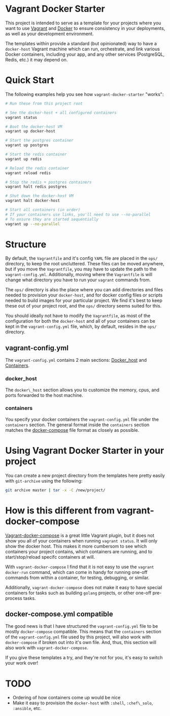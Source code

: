 # Vagrant Docker Starter

This project is intended to serve as a template for your projects
where you want to use [Vagrant](http://vagrantup.com) and
[Docker](http://docker.com) to ensure consistency
in your deployments, as well as your development environment.

The templates within provide a standard (but opinionated) way to have a
`docker-host` Vagrant machine which can run, orchestrate, and link
various Docker containers, including your app, and any other services
(PostgreSQL, Redis, etc.) it may depend on.

# Quick Start

The following examples help you see how `vagrant-docker-starter` "works":

```bash
# Run these from this project root

# See the docker-host + all configured containers
vagrant status

# Boot the docker-host VM
vagrant up docker-host

# Start the postgres container
vagrant up postgres

# Start the redis container
vagrant up redis

# Reload the redis container
vagrant reload redis

# Stop the redis + postgres containers
vagrant halt redis postgres

# Shut down the docker-host VM
vagrant halt docker-host

# Start all containers (in order)
# If your containers use links, you'll need to use --no-parallel
# To ensure they are started sequentially
vagrant up --no-parallel
```

# Structure

By default, the `Vagrantfile` and it's config `YAML` file are placed in the
`ops/` directory, to keep the root uncluttered.  These files can be moved
anywhere, but if you move the `Vagrantfile`, you may have to update the path
to the `vagrant-config.yml`.  Additionally, moving where the `Vagrantfile` is
will change what directory you have to run your `vagrant` commands from.

The `ops/` directory is also the place where you can add directories and files
needed to provision your `docker-host`, and for docker config files or scripts
needed to build images for your particular project.  We find it's best to
keep these out of your project root, and the `ops/` directory seems suited
for this.

You should ideally not have to modify the `Vagrantfile`, as most of the
configuration for both the `docker-host` and all of your containers can be
kept in the `vagrant-config.yml` file, which, by default, resides in the
`ops/` directory.

## vagrant-config.yml

The `vagrant-config.yml` contains 2 main sections:
[Docker_host](#docker_host) and [Containers](#containers).

### docker\_host

The `docker\_host` section allows you to customize the memory, cpus, and 
ports forwarded to the host machine.

### containers

You specify your docker containers the `vagrant-config.yml` file under the
`containers` section.  The general format inside the `containers` section
matches the [docker-compose](https://docs.docker.com/compose/compose-file/)
file format as closely as possible.

# Using Vagrant Docker Starter in your project

You can create a new project directory from the templates here pretty easily
with `git-archive` using the following:

```bash
git archive master | tar -x -C /new/project/
```

# How is this different from vagrant-docker-compose

[Vagrant-docker-compose](https://github.com/leighmcculloch/vagrant-docker-compose)
is a great little Vagrant plugin, but it does not show you all of your
containers when running `vagrant status`.  It will only show the docker host.
This makes it more cumbersom to see which containers your project contains,
which containers are running, and to start/stop/reload specifc containers at
will.

With `vagrant-docker-compose` I find that it is not easy to use the
`vagrant docker-run` command, which can come in handy for running one-off
commands from within a container, for testing, debugging, or similar.

Additionally, `vagrant-docker-compose` does not make it easy to have special
containers for tasks such as building `golang` projects, or other one-off
pre-process tasks.

## docker-compose.yml compatible

The good news is that I have structured the `vagrant-config.yml` file
to be mostly `docker-compose` compatible.  This means that the `containers`
section of the `vagrant-config.yml` file used by this project, will also
work with `docker-compose` if broken out into it's own file.  And, thus,
this section will also work with `vagrant-docker-compose`.

If you give these templates a try, and they're not for you, it's easy to
switch your work over!

# TODO

* Ordering of how containers come up would be nice
* Make it easy to provision the `docker-host` with `:shell`, `:chef\_solo`,
  `:ansible`, etc.
